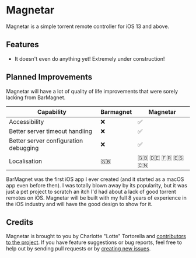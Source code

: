 # Magnetar

Magnetar is a simple torrent remote controller for iOS 13 and above.

## Features

* It doesn't even do anything yet! Extremely under construction!

## Planned Improvements

Magnetar will have a lot of quality of life improvements that were sorely lacking from BarMagnet.

| Capability | Barmagnet  | Magnetar |
| ------------- | -- | -- |
| Accessibility | ❌ | ✅ |
| Better server timeout handling | ❌ | ✅ |
| Better server configuration debugging | ❌ | ✅ |
| Localisation  | 🇬🇧 | 🇬🇧 🇩🇪 🇫🇷 🇪🇸 🇨🇳 |

BarMagnet was the first iOS app I ever created (and it started as a macOS app even before then).
I was totally blown away by its popularity, but it was just a pet project to scratch an itch I'd had about a lack of good torrent remotes on iOS. 
Magnetar will be built with my full 8 years of experience in the iOS industry and will have the good design to show for it.

## Credits

Magnetar is brought to you by Charlotte "Lotte" Tortorella and [contributors to the project](https://github.com/Qata/Magnetar/contributors). If you have feature suggestions or bug reports, feel free to help out by sending pull requests or by [creating new issues](https://github.com/Qata/Magnetar/issues/new).
